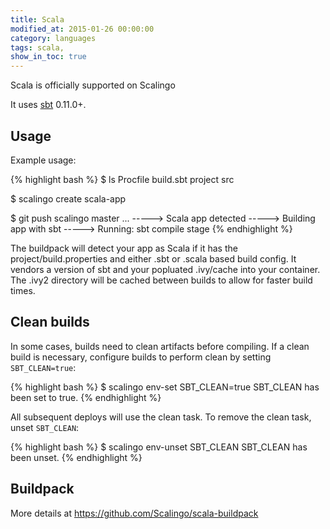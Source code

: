 ```yaml
---
title: Scala
modified_at: 2015-01-26 00:00:00
category: languages
tags: scala,
show_in_toc: true
---
```


Scala is officially supported on Scalingo

It uses [sbt](https://github.com/harrah/xsbt/) 0.11.0+.

Usage
-----

Example usage:

{% highlight bash %}
$ ls
Procfile build.sbt project src

$ scalingo create scala-app

$ git push scalingo master
...
-----> Scala app detected
-----> Building app with sbt
-----> Running: sbt compile stage
{% endhighlight %}

The buildpack will detect your app as Scala if it has the project/build.properties and either .sbt or .scala based build config.  It vendors a version of sbt and your popluated .ivy/cache into your container.  The .ivy2 directory will be cached between builds to allow for faster build times.

Clean builds
------------

In some cases, builds need to clean artifacts before compiling. If a clean build is necessary, configure builds to perform clean by setting `SBT_CLEAN=true`:

{% highlight bash %}
$ scalingo env-set SBT_CLEAN=true
SBT_CLEAN has been set to true.
{% endhighlight %}

All subsequent deploys will use the clean task. To remove the clean task, unset `SBT_CLEAN`:

{% highlight bash %}
$ scalingo env-unset SBT_CLEAN
SBT_CLEAN has been unset.
{% endhighlight %}

Buildpack
---------

More details at https://github.com/Scalingo/scala-buildpack
